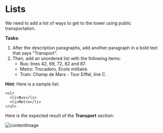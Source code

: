 # Lists

We need to add a list of ways to get to the tower using public transportation.

**Tasks**:
1. After the description paragraphs, add another paragraph in a bold text that says "Transport".
2. Then, add an unordered list with the following items:
	- Bus: lines 42, 69, 72, 82 and 87.
	- Metro: Trocadero, Ecole militaire.
	- Train: Champ de Mars - Tour Eiffel, line C.

**Hint**: Here is a sample list:
```
<ul>
  <li>Bus</li>
  <li>Metro</li>
</ul>  
```

Here is the expected result of the **Transport** section:

![contentImage](https://api.sololearn.com/DownloadFile?id=4755)
